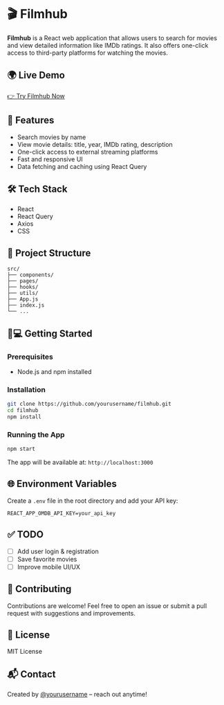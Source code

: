 # 🎬 Filmhub

**Filmhub** is a React web application that allows users to search for movies and view detailed information like IMDb ratings. It also offers one-click access to third-party platforms for watching the movies.

## 🌍 Live Demo

<a href="https://filmhub-dev.web.app/" target="_blank">👉 Try Filmhub Now</a>

## 🚀 Features

- Search movies by name
- View movie details: title, year, IMDb rating, description
- One-click access to external streaming platforms
- Fast and responsive UI
- Data fetching and caching using React Query

## 🛠 Tech Stack

- React
- React Query
- Axios
- CSS

## 📂 Project Structure

```
src/
├── components/
├── pages/
├── hooks/
├── utils/
├── App.js
├── index.js
└── ...
```

## 🧑💻 Getting Started

### Prerequisites

- Node.js and npm installed

### Installation

```bash
git clone https://github.com/yourusername/filmhub.git
cd filmhub
npm install
```

### Running the App

```bash
npm start
```

The app will be available at: `http://localhost:3000`

## 🌐 Environment Variables

Create a `.env` file in the root directory and add your API key:

```
REACT_APP_OMDB_API_KEY=your_api_key
```

## ✅ TODO

- [ ] Add user login & registration
- [ ] Save favorite movies
- [ ] Improve mobile UI/UX

## 🤝 Contributing

Contributions are welcome! Feel free to open an issue or submit a pull request with suggestions and improvements.

## 📄 License

MIT License

## 📬 Contact

Created by [@yourusername](https://github.com/yourusername) – reach out anytime!
